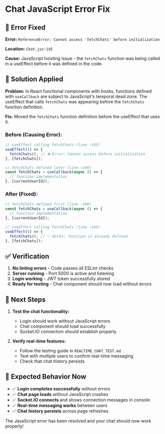 # Chat JavaScript Error Fix

## 🚨 Error Fixed

**Error:** `ReferenceError: Cannot access 'fetchChats' before initialization`

**Location:** `Chat.jsx:145`

**Cause:** JavaScript hoisting issue - the `fetchChats` function was being called in a useEffect before it was defined in the code.

## 🔧 Solution Applied

**Problem:** In React functional components with hooks, functions defined with `useCallback` are subject to JavaScript's temporal dead zone. The useEffect that calls `fetchChats` was appearing before the `fetchChats` function definition.

**Fix:** Moved the `fetchChats` function definition before the useEffect that uses it.

### Before (Causing Error):
```javascript
// useEffect calling fetchChats (line ~145)
useEffect(() => {
  fetchChats(); // ❌ Error: Cannot access before initialization
}, [fetchChats]);

// fetchChats defined later (line ~190)
const fetchChats = useCallback(async () => {
  // function implementation
}, [currentUserId]);
```

### After (Fixed):
```javascript
// fetchChats defined first (line ~100)
const fetchChats = useCallback(async () => {
  // function implementation
}, [currentUserId]);

// useEffect calling fetchChats (line ~145)
useEffect(() => {
  fetchChats(); // ✅ Works: function is already defined
}, [fetchChats]);
```

## ✅ Verification

1. **No linting errors** - Code passes all ESLint checks
2. **Server running** - Port 5000 is active and listening
3. **Login working** - JWT token successfully stored
4. **Ready for testing** - Chat component should now load without errors

## 🧪 Next Steps

1. **Test the chat functionality:**
   - Login should work without JavaScript errors
   - Chat component should load successfully
   - Socket.IO connection should establish properly

2. **Verify real-time features:**
   - Follow the testing guide in `REALTIME_CHAT_TEST.md`
   - Test with multiple users to confirm real-time messaging
   - Check that chat history persists

## 🎯 Expected Behavior Now

- ✅ **Login completes successfully** without errors
- ✅ **Chat page loads** without JavaScript crashes
- ✅ **Socket.IO connects** and shows connection messages in console
- ✅ **Real-time messaging works** between users
- ✅ **Chat history persists** across page refreshes

The JavaScript error has been resolved and your chat should now work properly!